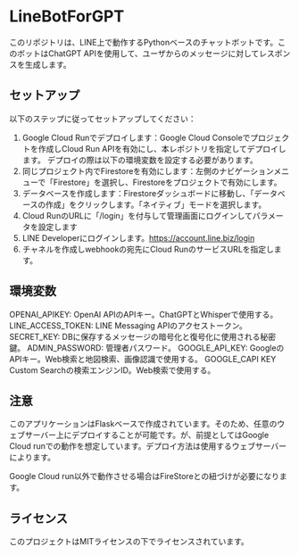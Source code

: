 # LineBotForGPT

このリポジトリは、LINE上で動作するPythonベースのチャットボットです。このボットはChatGPT APIを使用して、ユーザからのメッセージに対してレスポンスを生成します。

## セットアップ

以下のステップに従ってセットアップしてください：

1. Google Cloud Runでデプロイします：Google Cloud Consoleでプロジェクトを作成しCloud Run APIを有効にし、本レポジトリを指定してデプロイします。
デプロイの際は以下の環境変数を設定する必要があります。
2. 同じプロジェクト内でFirestoreを有効にします：左側のナビゲーションメニューで「Firestore」を選択し、Firestoreをプロジェクトで有効にします。
3. データベースを作成します：Firestoreダッシュボードに移動し、「データベースの作成」をクリックします。「ネイティブ」モードを選択します。
4. Cloud RunのURLに「/login」を付与して管理画面にログインしてパラメータを設定します
5. LINE Developerにログインします。https://account.line.biz/login
6. チャネルを作成しwebhookの宛先にCloud RunのサービスURLを指定します。

## 環境変数

OPENAI_APIKEY: OpenAI APIのAPIキー。ChatGPTとWhisperで使用する。
LINE_ACCESS_TOKEN: LINE Messaging APIのアクセストークン。
SECRET_KEY: DBに保存するメッセージの暗号化と復号化に使用される秘密鍵。
ADMIN_PASSWORD: 管理者パスワード。
GOOGLE_API_KEY: GoogleのAPIキー。Web検索と地図検索、画像認識で使用する。
GOOGLE_CAPI KEY　Custom Searchの検索エンジンID。Web検索で使用する。

## 注意

このアプリケーションはFlaskベースで作成されています。そのため、任意のウェブサーバー上にデプロイすることが可能です。が、前提としてはGoogle Cloud runでの動作を想定しています。デプロイ方法は使用するウェブサーバーによります。

Google Cloud run以外で動作させる場合はFireStoreとの紐づけが必要になります。

## ライセンス

このプロジェクトはMITライセンスの下でライセンスされています。
